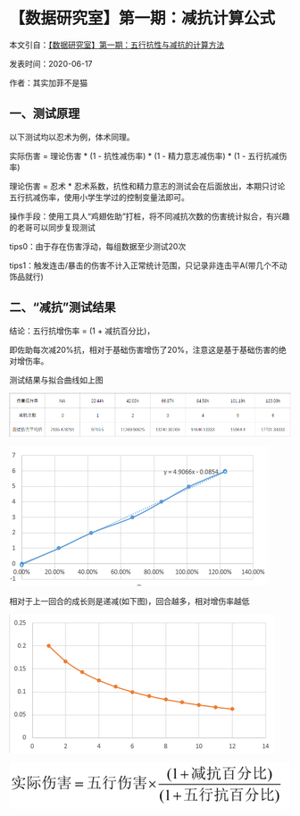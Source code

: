 # 【数据研究室】第一期：减抗计算公式

本文引自：[【数据研究室】第一期：五行抗性与减抗的计算方法](https://tieba.baidu.com/p/6754848559)

发表时间：2020-06-17

作者：其实加菲不是猫

## 一、测试原理

以下测试均以忍术为例，体术同理。

实际伤害 = 理论伤害 * (1 - 抗性减伤率) * (1 - 精力意志减伤率) * (1 - 五行抗减伤率)

理论伤害 = 忍术 * 忍术系数，抗性和精力意志的测试会在后面放出，本期只讨论五行抗减伤率，使用小学生学过的控制变量法即可。

操作手段：使用工具人“鸡翅佐助”打桩，将不同减抗次数的伤害统计拟合，有兴趣的老哥可以同步复现测试

tips0：由于存在伤害浮动，每组数据至少测试20次

tips1：触发连击/暴击的伤害不计入正常统计范围，只记录非连击平A(带几个不动饰品就行)



## 二、“减抗”测试结果

结论：五行抗增伤率 = (1 + 减抗百分比)，

即佐助每次减20%抗，相对于基础伤害增伤了20%，注意这是基于基础伤害的绝对增伤率。

测试结果与拟合曲线如上图

![image-20200617220418343](../imgs/image20200617220418343.png)

![image-20200617220528761](../imgs/image-20200617220528761.png)

相对于上一回合的成长则是递减(如下图)，回合越多，相对增伤率越低

![image-20200617221317317](../imgs/image-20200617221317317.png)





![image-20200617220600378](../imgs/image-20200617220600378.png)

